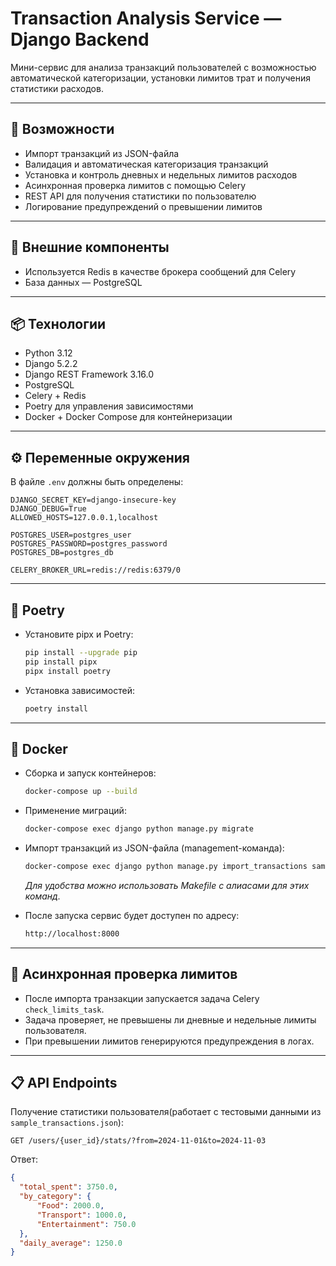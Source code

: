 # Transaction Analysis Service — Django Backend

Мини-сервис для анализа транзакций пользователей с возможностью автоматической категоризации, установки лимитов трат и получения статистики расходов.

---

## 🚀 Возможности

* Импорт транзакций из JSON-файла
* Валидация и автоматическая категоризация транзакций
* Установка и контроль дневных и недельных лимитов расходов
* Асинхронная проверка лимитов с помощью Celery
* REST API для получения статистики по пользователю
* Логирование предупреждений о превышении лимитов

---

## 🔗 Внешние компоненты

* Используется Redis в качестве брокера сообщений для Celery
* База данных — PostgreSQL

---

## 📦 Технологии

* Python 3.12
* Django 5.2.2
* Django REST Framework 3.16.0
* PostgreSQL
* Celery + Redis
* Poetry для управления зависимостями
* Docker + Docker Compose для контейнеризации

---

## ⚙️ Переменные окружения

В файле `.env` должны быть определены:

```env
DJANGO_SECRET_KEY=django-insecure-key
DJANGO_DEBUG=True
ALLOWED_HOSTS=127.0.0.1,localhost

POSTGRES_USER=postgres_user
POSTGRES_PASSWORD=postgres_password
POSTGRES_DB=postgres_db

CELERY_BROKER_URL=redis://redis:6379/0
```

---

## 🐍 Poetry

- Установите pipx и Poetry:
  
   ```bash
   pip install --upgrade pip
   pip install pipx
   pipx install poetry
   ```

- Установка зависимостей:

   ```bash
   poetry install
   ```

---

## 🐳 Docker

- Сборка и запуск контейнеров:

  ```bash
  docker-compose up --build
  ```

- Применение миграций:

  ```bash
  docker-compose exec django python manage.py migrate
  ```

- Импорт транзакций из JSON-файла (management-команда):

  ```bash
  docker-compose exec django python manage.py import_transactions sample_transactions.json
  ```
  *Для удобства можно использовать Makefile с алиасами для этих команд.*

- После запуска сервис будет доступен по адресу:
  ```bash
  http://localhost:8000
  ```

---

## 🔄 Асинхронная проверка лимитов

- После импорта транзакции запускается задача Celery `check_limits_task`.
- Задача проверяет, не превышены ли дневные и недельные лимиты пользователя.
- При превышении лимитов генерируются предупреждения в логах.

---

## 📋 API Endpoints

Получение статистики пользователя(работает с тестовыми данными из `sample_transactions.json`):
  ```
  GET /users/{user_id}/stats/?from=2024-11-01&to=2024-11-03
  ```

Ответ:
```json
{
  "total_spent": 3750.0,
  "by_category": {
      "Food": 2000.0,
      "Transport": 1000.0,
      "Entertainment": 750.0
  },
  "daily_average": 1250.0
}
```
